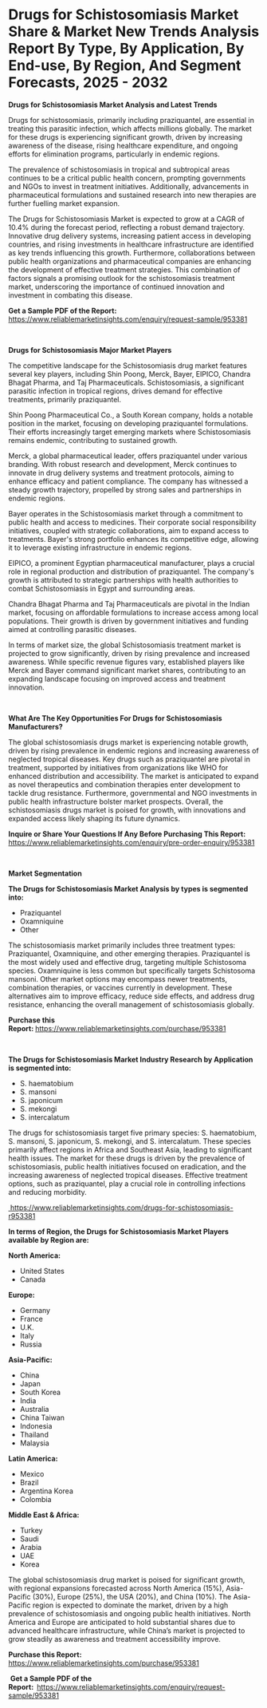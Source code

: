 <p><h1>Drugs for Schistosomiasis Market Share & Market New Trends Analysis Report By Type, By Application, By End-use, By Region, And Segment Forecasts, 2025 - 2032</h1></p><p><strong>Drugs for Schistosomiasis Market Analysis and Latest Trends</strong></p>
<p><p>Drugs for schistosomiasis, primarily including praziquantel, are essential in treating this parasitic infection, which affects millions globally. The market for these drugs is experiencing significant growth, driven by increasing awareness of the disease, rising healthcare expenditure, and ongoing efforts for elimination programs, particularly in endemic regions. </p><p>The prevalence of schistosomiasis in tropical and subtropical areas continues to be a critical public health concern, prompting governments and NGOs to invest in treatment initiatives. Additionally, advancements in pharmaceutical formulations and sustained research into new therapies are further fuelling market expansion.</p><p>The Drugs for Schistosomiasis Market is expected to grow at a CAGR of 10.4% during the forecast period, reflecting a robust demand trajectory. Innovative drug delivery systems, increasing patient access in developing countries, and rising investments in healthcare infrastructure are identified as key trends influencing this growth. Furthermore, collaborations between public health organizations and pharmaceutical companies are enhancing the development of effective treatment strategies. This combination of factors signals a promising outlook for the schistosomiasis treatment market, underscoring the importance of continued innovation and investment in combating this disease.</p></p>
<p><strong>Get a Sample PDF of the Report:&nbsp;</strong> <a href="https://www.reliablemarketinsights.com/enquiry/request-sample/953381?utm_campaign=3362&utm_medium=2&utm_source=Github&utm_content=ia&utm_term=18042025&utm_id=drugs-for-schistosomiasis">https://www.reliablemarketinsights.com/enquiry/request-sample/953381</a></p>
<p>&nbsp;</p>
<p><strong>Drugs for Schistosomiasis Major Market Players</strong></p>
<p><p>The competitive landscape for the Schistosomiasis drug market features several key players, including Shin Poong, Merck, Bayer, EIPICO, Chandra Bhagat Pharma, and Taj Pharmaceuticals. Schistosomiasis, a significant parasitic infection in tropical regions, drives demand for effective treatments, primarily praziquantel.</p><p>Shin Poong Pharmaceutical Co., a South Korean company, holds a notable position in the market, focusing on developing praziquantel formulations. Their efforts increasingly target emerging markets where Schistosomiasis remains endemic, contributing to sustained growth.</p><p>Merck, a global pharmaceutical leader, offers praziquantel under various branding. With robust research and development, Merck continues to innovate in drug delivery systems and treatment protocols, aiming to enhance efficacy and patient compliance. The company has witnessed a steady growth trajectory, propelled by strong sales and partnerships in endemic regions.</p><p>Bayer operates in the Schistosomiasis market through a commitment to public health and access to medicines. Their corporate social responsibility initiatives, coupled with strategic collaborations, aim to expand access to treatments. Bayer's strong portfolio enhances its competitive edge, allowing it to leverage existing infrastructure in endemic regions.</p><p>EIPICO, a prominent Egyptian pharmaceutical manufacturer, plays a crucial role in regional production and distribution of praziquantel. The company's growth is attributed to strategic partnerships with health authorities to combat Schistosomiasis in Egypt and surrounding areas.</p><p>Chandra Bhagat Pharma and Taj Pharmaceuticals are pivotal in the Indian market, focusing on affordable formulations to increase access among local populations. Their growth is driven by government initiatives and funding aimed at controlling parasitic diseases.</p><p>In terms of market size, the global Schistosomiasis treatment market is projected to grow significantly, driven by rising prevalence and increased awareness. While specific revenue figures vary, established players like Merck and Bayer command significant market shares, contributing to an expanding landscape focusing on improved access and treatment innovation.</p></p>
<p>&nbsp;</p>
<p><strong>What Are The Key Opportunities For Drugs for Schistosomiasis Manufacturers?</strong></p>
<p><p>The global schistosomiasis drugs market is experiencing notable growth, driven by rising prevalence in endemic regions and increasing awareness of neglected tropical diseases. Key drugs such as praziquantel are pivotal in treatment, supported by initiatives from organizations like WHO for enhanced distribution and accessibility. The market is anticipated to expand as novel therapeutics and combination therapies enter development to tackle drug resistance. Furthermore, governmental and NGO investments in public health infrastructure bolster market prospects. Overall, the schistosomiasis drugs market is poised for growth, with innovations and expanded access likely shaping its future dynamics.</p></p>
<p><strong>Inquire or Share Your Questions If Any Before Purchasing This Report:</strong> <a href="https://www.reliablemarketinsights.com/enquiry/pre-order-enquiry/953381?utm_campaign=3362&utm_medium=2&utm_source=Github&utm_content=ia&utm_term=18042025&utm_id=drugs-for-schistosomiasis">https://www.reliablemarketinsights.com/enquiry/pre-order-enquiry/953381</a></p>
<p>&nbsp;</p>
<p><strong>Market Segmentation</strong></p>
<p><strong>The Drugs for Schistosomiasis Market Analysis by types is segmented into:</strong></p>
<p><ul><li>Praziquantel</li><li>Oxamniquine</li><li>Other</li></ul></p>
<p><p>The schistosomiasis market primarily includes three treatment types: Praziquantel, Oxamniquine, and other emerging therapies. Praziquantel is the most widely used and effective drug, targeting multiple Schistosoma species. Oxamniquine is less common but specifically targets Schistosoma mansoni. Other market options may encompass newer treatments, combination therapies, or vaccines currently in development. These alternatives aim to improve efficacy, reduce side effects, and address drug resistance, enhancing the overall management of schistosomiasis globally.</p></p>
<p><strong>Purchase this Report:&nbsp;</strong><a href="https://www.reliablemarketinsights.com/purchase/953381?utm_campaign=3362&utm_medium=2&utm_source=Github&utm_content=ia&utm_term=18042025&utm_id=drugs-for-schistosomiasis">https://www.reliablemarketinsights.com/purchase/953381</a></p>
<p>&nbsp;</p>
<p><strong>The Drugs for Schistosomiasis Market Industry Research by Application is segmented into:</strong></p>
<p><ul><li>S. haematobium</li><li>S. mansoni</li><li>S. japonicum</li><li>S. mekongi</li><li>S. intercalatum</li></ul></p>
<p><p>The drugs for schistosomiasis target five primary species: S. haematobium, S. mansoni, S. japonicum, S. mekongi, and S. intercalatum. These species primarily affect regions in Africa and Southeast Asia, leading to significant health issues. The market for these drugs is driven by the prevalence of schistosomiasis, public health initiatives focused on eradication, and the increasing awareness of neglected tropical diseases. Effective treatment options, such as praziquantel, play a crucial role in controlling infections and reducing morbidity.</p></p>
<p><a href="https://www.reliablemarketinsights.com/drugs-for-schistosomiasis-r953381?utm_campaign=3362&utm_medium=2&utm_source=Github&utm_content=ia&utm_term=18042025&utm_id=drugs-for-schistosomiasis">&nbsp;https://www.reliablemarketinsights.com/drugs-for-schistosomiasis-r953381</a></p>
<p><strong>In terms of Region, the Drugs for Schistosomiasis Market Players available by Region are:</strong></p>
<p>
    <p> <strong> North America: </strong>
        <ul>
            <li>United States</li>
            <li>Canada</li>
        </ul>
        </p> 
    <p> <strong> Europe: </strong>
        <ul>
            <li>Germany</li>
            <li>France</li>
            <li>U.K.</li>
            <li>Italy</li>
            <li>Russia</li>
        </ul>
        </p> 
    <p> <strong> Asia-Pacific: </strong>
        <ul>
            <li>China</li>
            <li>Japan</li>
            <li>South Korea</li>
            <li>India</li>
            <li>Australia</li>
            <li>China Taiwan</li>
            <li>Indonesia</li>
            <li>Thailand</li>
            <li>Malaysia</li>
        </ul>
        </p> 
    <p> <strong> Latin America: </strong>
        <ul>
            <li>Mexico</li>
            <li>Brazil</li>
            <li>Argentina Korea</li>
            <li>Colombia</li>
        </ul>
        </p> 
    <p> <strong> Middle East & Africa: </strong>
        <ul>
            <li>Turkey</li>
            <li>Saudi</li>
            <li>Arabia</li>
            <li>UAE</li>
            <li>Korea</li>
        </ul>
    </p>
    </p>
<p><p>The global schistosomiasis drug market is poised for significant growth, with regional expansions forecasted across North America (15%), Asia-Pacific (30%), Europe (25%), the USA (20%), and China (10%). The Asia-Pacific region is expected to dominate the market, driven by a high prevalence of schistosomiasis and ongoing public health initiatives. North America and Europe are anticipated to hold substantial shares due to advanced healthcare infrastructure, while China’s market is projected to grow steadily as awareness and treatment accessibility improve.</p></p>
<p><strong>Purchase this Report: </strong><a href="https://www.reliablemarketinsights.com/purchase/953381?utm_campaign=3362&utm_medium=2&utm_source=Github&utm_content=ia&utm_term=18042025&utm_id=drugs-for-schistosomiasis">https://www.reliablemarketinsights.com/purchase/953381</a></p>
<p>&nbsp;<strong>Get a Sample PDF of the Report:&nbsp;&nbsp;</strong><a href="https://www.reliablemarketinsights.com/enquiry/request-sample/953381?utm_campaign=3362&utm_medium=2&utm_source=Github&utm_content=ia&utm_term=18042025&utm_id=drugs-for-schistosomiasis">https://www.reliablemarketinsights.com/enquiry/request-sample/953381</a></p>
<p><strong></strong></p>
<p><p></p><p></p><p></p></p>